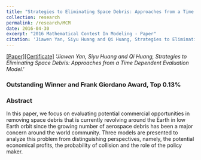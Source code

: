 ```yaml
---
title: "Strategies to Eliminating Space Debris: Approaches from a Time Dependent Evaluation Model"
collection: research
permalink: /research/MCM
date: 2016-04-30
excerpt: "2016 Mathematical Contest In Modeling - Paper"
citation: 'Jiawen Yan, Siyu Huang and Qi Huang, Strategies to Eliminating Space Debris: Approaches from a Time Dependent Evaluation Model.'
---
```

[[Paper]](http://charlesyan1.github.io/files/research/MCM/42745-paper.pdf)[[Certificate]](http://charlesyan1.github.io/files/research/MCM/42745.pdf)
*'Jiawen Yan, Siyu Huang and Qi Huang, Strategies to Eliminating Space Debris: Approaches from a Time Dependent Evaluation Model.'*

### Outstanding Winner and Frank Giordano Award, Top 0.13%
### Abstract
In this paper, we focus on evaluating potential commercial opportunities in removing space debris that is currently revolving around the Earth in low Earth orbit since the growing number of aerospace debris has been a major concern around the world community. Three models are presented to analyze this problem from distinguishing perspectives, namely, the potential economical profits, the probability of collision and the role of the policy maker.



